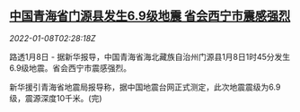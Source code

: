 <!--1641609062000-->
[中国青海省门源县发生6.9级地震 省会西宁市震感强烈](https://cn.reuters.com/article/qinghai-menyuaan-earthquake-0107-idCNKBS2JI01P)
------

<div><i>2022-01-08T02:28:18Z</i></div><p>路透1月8日 - 据新华报导，中国青海省海北藏族自治州门源县1月8日1时45分发生6.9级地震。省会西宁市震感强烈。</p><p>新华援引青海省地震局报导称，据中国地震台网正式测定，此次地震震级为6.9级，震源深度10千米。(完)</p>
